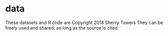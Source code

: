 # data
These datasets and R code are Copyright 2018 Sherry Towers
They can be freely used and shared, as long as the source is cited
